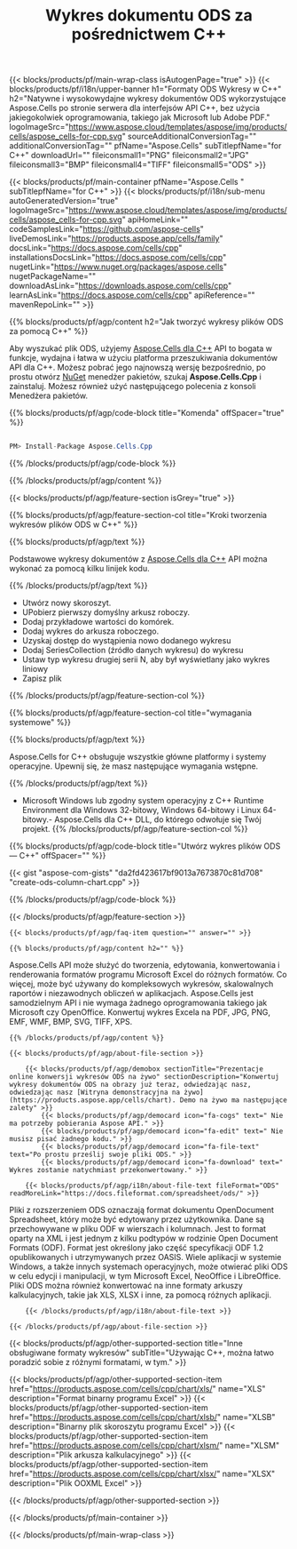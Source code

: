 ﻿---
title: Wykres dokumentu ODS za pośrednictwem C++ 
weight: 3820
url: /pl/cpp/chart/ods/ 
description: C++ przykładowy kod do rysowania i konwertowania wykresu lub diagramu w pliku ODS w C++ środowisku wykonawczym dla 32-bitowego systemu Windows, 64-bitowego systemu Windows i 64-bitowego systemu Linux.
---
{{< blocks/products/pf/main-wrap-class isAutogenPage="true" >}}
{{< blocks/products/pf/i18n/upper-banner h1="Formaty ODS Wykresy w C++" h2="Natywne i wysokowydajne wykresy dokumentów ODS wykorzystujące Aspose.Cells po stronie serwera dla interfejsów API C++, bez użycia jakiegokolwiek oprogramowania, takiego jak Microsoft lub Adobe PDF." logoImageSrc="https://www.aspose.cloud/templates/aspose/img/products/cells/aspose_cells-for-cpp.svg" sourceAdditionalConversionTag="" additionalConversionTag="" pfName="Aspose.Cells" subTitlepfName="for C++" downloadUrl="" fileiconsmall1="PNG" fileiconsmall2="JPG" fileiconsmall3="BMP" fileiconsmall4="TIFF" fileiconsmall5="ODS" >}}

{{< blocks/products/pf/main-container pfName="Aspose.Cells " subTitlepfName="for C++" >}}
{{< blocks/products/pf/i18n/sub-menu autoGeneratedVersion="true" logoImageSrc="https://www.aspose.cloud/templates/aspose/img/products/cells/aspose_cells-for-cpp.svg" apiHomeLink="" codeSamplesLink="https://github.com/aspose-cells" liveDemosLink="https://products.aspose.app/cells/family" docsLink="https://docs.aspose.com/cells/cpp" installationsDocsLink="https://docs.aspose.com/cells/cpp" nugetLink="https://www.nuget.org/packages/aspose.cells" nugetPackageName="" downloadAsLink="https://downloads.aspose.com/cells/cpp" learnAsLink="https://docs.aspose.com/cells/cpp" apiReference="" mavenRepoLink="" >}}

{{% blocks/products/pf/agp/content h2="Jak tworzyć wykresy plików ODS za pomocą C++" %}}

 Aby wyszukać plik ODS, użyjemy
 [Aspose.Cells dla C++](https://products.aspose.com/cells/cpp) 
 API to bogata w funkcje, wydajna i łatwa w użyciu platforma przeszukiwania dokumentów API dla C++. Możesz pobrać jego najnowszą wersję bezpośrednio, po prostu otwórz
 [NuGet](https://www.nuget.org/packages/aspose.cells) 
 menedżer pakietów, szukaj
 **Aspose.Cells.Cpp** 
 i zainstaluj. Możesz również użyć następującego polecenia z konsoli Menedżera pakietów.

{{% blocks/products/pf/agp/code-block title="Komenda" offSpacer="true" %}}

```cs

PM> Install-Package Aspose.Cells.Cpp


```

{{% /blocks/products/pf/agp/code-block %}}

{{% /blocks/products/pf/agp/content %}}

{{< blocks/products/pf/agp/feature-section isGrey="true" >}}

{{% blocks/products/pf/agp/feature-section-col title="Kroki tworzenia wykresów plików ODS w C++" %}}

{{% blocks/products/pf/agp/text %}}

 Podstawowe wykresy dokumentów z
 [Aspose.Cells dla C++](https://products.aspose.com/cells/cpp) 
 API można wykonać za pomocą kilku linijek kodu.

{{% /blocks/products/pf/agp/text %}}

+ Utwórz nowy skoroszyt.
+ UPobierz pierwszy domyślny arkusz roboczy.
+ Dodaj przykładowe wartości do komórek.
+ Dodaj wykres do arkusza roboczego.
+ Uzyskaj dostęp do wystąpienia nowo dodanego wykresu
+ Dodaj SeriesCollection (źródło danych wykresu) do wykresu
+ Ustaw typ wykresu drugiej serii N, aby był wyświetlany jako wykres liniowy
+ Zapisz plik

{{% /blocks/products/pf/agp/feature-section-col %}}

{{% blocks/products/pf/agp/feature-section-col title="wymagania systemowe" %}}

{{% blocks/products/pf/agp/text %}}

 Aspose.Cells for C++ obsługuje wszystkie główne platformy i systemy operacyjne. Upewnij się, że masz następujące wymagania wstępne.

{{% /blocks/products/pf/agp/text %}}

- Microsoft Windows lub zgodny system operacyjny z C++ Runtime Environment dla Windows 32-bitowy, Windows 64-bitowy i Linux 64-bitowy.- Aspose.Cells dla C++ DLL, do którego odwołuje się Twój projekt.
{{% /blocks/products/pf/agp/feature-section-col %}}

{{% blocks/products/pf/agp/code-block title="Utwórz wykres plików ODS — C++" offSpacer="" %}}

{{< gist "aspose-com-gists" "da2fd423617bf9013a7673870c81d708" "create-ods-column-chart.cpp" >}}

{{% /blocks/products/pf/agp/code-block %}}

{{< /blocks/products/pf/agp/feature-section >}}

    {{< blocks/products/pf/agp/faq-item question="" answer="" >}}
 

<!-- aboutfile Starts -->

    {{% blocks/products/pf/agp/content h2="" %}}

Aspose.Cells API może służyć do tworzenia, edytowania, konwertowania i renderowania formatów programu Microsoft Excel do różnych formatów. Co więcej, może być używany do kompleksowych wykresów, skalowalnych raportów i niezawodnych obliczeń w aplikacjach. Aspose.Cells jest samodzielnym API i nie wymaga żadnego oprogramowania takiego jak Microsoft czy OpenOffice. Konwertuj wykres Excela na PDF, JPG, PNG, EMF, WMF, BMP, SVG, TIFF, XPS.

    {{% /blocks/products/pf/agp/content %}}

    {{< blocks/products/pf/agp/about-file-section >}}

        {{< blocks/products/pf/agp/demobox sectionTitle="Prezentacje online konwersji wykresów ODS na żywo" sectionDescription="Konwertuj wykresy dokumentów ODS na obrazy już teraz, odwiedzając nasz, odwiedzając nasz [Witryna demonstracyjna na żywo](https://products.aspose.app/cells/chart). Demo na żywo ma następujące zalety" >}}
            {{< blocks/products/pf/agp/democard icon="fa-cogs" text=" Nie ma potrzeby pobierania Aspose API." >}}
            {{< blocks/products/pf/agp/democard icon="fa-edit" text=" Nie musisz pisać żadnego kodu." >}}
            {{< blocks/products/pf/agp/democard icon="fa-file-text" text="Po prostu prześlij swoje pliki ODS." >}}
            {{< blocks/products/pf/agp/democard icon="fa-download" text=" Wykres zostanie natychmiast przekonwertowany." >}}

        {{< blocks/products/pf/agp/i18n/about-file-text fileFormat="ODS" readMoreLink="https://docs.fileformat.com/spreadsheet/ods/" >}}
Pliki z rozszerzeniem ODS oznaczają format dokumentu OpenDocument Spreadsheet, który może być edytowany przez użytkownika. Dane są przechowywane w pliku ODF w wierszach i kolumnach. Jest to format oparty na XML i jest jednym z kilku podtypów w rodzinie Open Document Formats (ODF). Format jest określony jako część specyfikacji ODF 1.2 opublikowanych i utrzymywanych przez OASIS. Wiele aplikacji w systemie Windows, a także innych systemach operacyjnych, może otwierać pliki ODS w celu edycji i manipulacji, w tym Microsoft Excel, NeoOffice i LibreOffice. Pliki ODS można również konwertować na inne formaty arkuszy kalkulacyjnych, takie jak XLS, XLSX i inne, za pomocą różnych aplikacji. 

        {{< /blocks/products/pf/agp/i18n/about-file-text >}}

    {{< /blocks/products/pf/agp/about-file-section >}}

<!-- aboutfile Ends -->

{{< blocks/products/pf/agp/other-supported-section title="Inne obsługiwane formaty wykresów" subTitle="Używając C++, można łatwo poradzić sobie z różnymi formatami, w tym." >}}

{{< blocks/products/pf/agp/other-supported-section-item href="https://products.aspose.com/cells/cpp/chart/xls/" name="XLS" description="Format binarny programu Excel" >}}
{{< blocks/products/pf/agp/other-supported-section-item href="https://products.aspose.com/cells/cpp/chart/xlsb/" name="XLSB" description="Binarny plik skoroszytu programu Excel" >}}
{{< blocks/products/pf/agp/other-supported-section-item href="https://products.aspose.com/cells/cpp/chart/xlsm/" name="XLSM" description="Plik arkusza kalkulacyjnego" >}}
{{< blocks/products/pf/agp/other-supported-section-item href="https://products.aspose.com/cells/cpp/chart/xlsx/" name="XLSX" description="Plik OOXML Excel" >}}

{{< /blocks/products/pf/agp/other-supported-section >}}

{{< /blocks/products/pf/main-container >}}
    
{{< /blocks/products/pf/main-wrap-class >}}